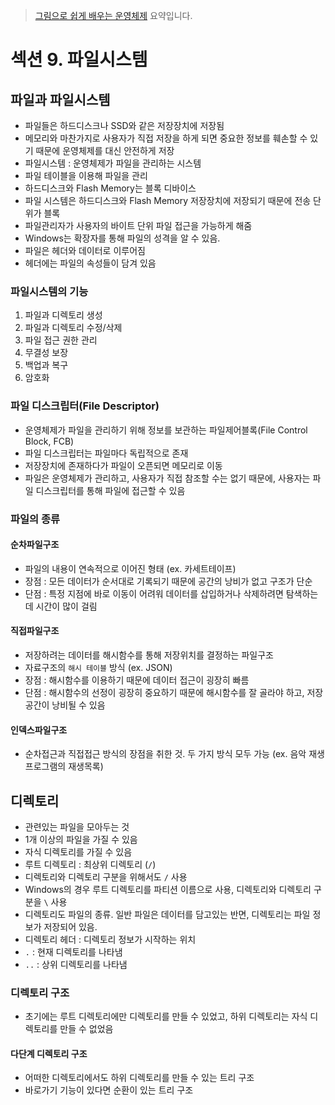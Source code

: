 > [그림으로 쉽게 배우는 운영체제](https://www.inflearn.com/course/%EB%B9%84%EC%A0%84%EA%B3%B5%EC%9E%90-%EC%9A%B4%EC%98%81%EC%B2%B4%EC%A0%9C/dashboard) 요약입니다.

# 섹션 9. 파일시스템
## 파일과 파일시스템
- 파일들은 하드디스크나 SSD와 같은 저장장치에 저장됨
- 메모리와 마찬가지로 사용자가 직접 저장을 하게 되면 중요한 정보를 훼손할 수 있기 때문에 운영체제를 대신 안전하게 저장
- 파일시스템 : 운영체제가 파일을 관리하는 시스템
- 파일 테이블을 이용해 파일을 관리 
- 하드디스크와 Flash Memory는 블록 디바이스
- 파일 시스템은 하드디스크와 Flash Memory 저장장치에 저장되기 때문에 전송 단위가 블록
- 파일관리자가 사용자의 바이트 단위 파일 접근을 가능하게 해줌
- Windows는 확장자를 통해 파일의 성격을 알 수 있음.
- 파일은 헤더와 데이터로 이루어짐
- 헤더에는 파일의 속성들이 담겨 있음

### 파일시스템의 기능
1. 파일과 디렉토리 생성
2. 파일과 디렉토리 수정/삭제
3. 파일 접근 권한 관리
4. 무결성 보장
5. 백업과 복구
6. 암호화

### 파일 디스크립터(File Descriptor)
- 운영체제가 파일을 관리하기 위해 정보를 보관하는 파일제어블록(File Control Block, FCB)
- 파일 디스크립터는 파일마다 독립적으로 존재
- 저장장치에 존재하다가 파일이 오픈되면 메모리로 이동
- 파일은 운영체제가 관리하고, 사용자가 직접 참조할 수는 없기 때문에, 사용자는 파일 디스크립터를 통해 파일에 접근할 수 있음

### 파일의 종류
#### 순차파일구조 
- 파일의 내용이 연속적으로 이어진 형태 (ex. 카세트테이프)
- 장점 : 모든 데이터가 순서대로 기록되기 때문에 공간의 낭비가 없고 구조가 단순
- 단점 : 특정 지점에 바로 이동이 어려워 데이터를 삽입하거나 삭제하려면 탐색하는데 시간이 많이 걸림
#### 직접파일구조
- 저장하려는 데이터를 해시함수를 통해 저장위치를 결정하는 파일구조
- 자료구조의 `해시 테이블` 방식 (ex. JSON)
- 장점 : 해시함수를 이용하기 때문에 데이터 접근이 굉장히 빠름
- 단점 : 해시함수의 선정이 굉장히 중요하기 때문에 해시함수를 잘 골라야 하고, 저장 공간이 낭비될 수 있음
#### 인덱스파일구조
- 순차접근과 직접접근 방식의 장점을 취한 것. 두 가지 방식 모두 가능 (ex. 음악 재생 프로그램의 재생목록)

## 디렉토리
- 관련있는 파일을 모아두는 것
- 1개 이상의 파일을 가질 수 있음
- 자식 디렉토리를 가질 수 있음
- 루트 디렉토리 : 최상위 디렉토리 (`/`)
- 디렉토리와 디렉토리 구분을 위해서도 `/` 사용
- Windows의 경우 루트 디렉토리를 파티션 이름으로 사용, 디렉토리와 디렉토리 구분을 `\` 사용
- 디렉토리도 파일의 종류. 일반 파일은 데이터를 담고있는 반면, 디렉토리는 파일 정보가 저장되어 있음.
- 디렉토리 헤더 : 디렉토리 정보가 시작하는 위치
- `.` : 현재 디렉토리를 나타냄
- `..` : 상위 디렉토리를 나타냄

### 디렉토리 구조
- 초기에는 루트 디렉토리에만 디렉토리를 만들 수 있었고, 하위 디렉토리는 자식 디렉토리를 만들 수 없었음
#### 다단계 디렉토리 구조
- 어떠한 디렉토리에서도 하위 디렉토리를 만들 수 있는 트리 구조
- 바로가기 기능이 있다면 순환이 있는 트리 구조
